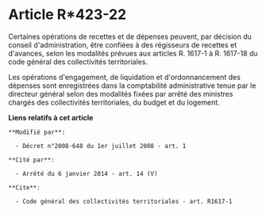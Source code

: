 # Article R*423-22

Certaines opérations de recettes et de dépenses peuvent, par décision du conseil d'administration, être confiées à des
régisseurs de recettes et d'avances, selon les modalités prévues aux articles R. 1617-1 à R. 1617-18 du code général des
collectivités territoriales. 

Les opérations d'engagement, de liquidation et d'ordonnancement des dépenses sont enregistrées dans la comptabilité
administrative tenue par le directeur général selon des modalités fixées par arrêté des ministres chargés des collectivités
territoriales, du budget et du logement.

**Liens relatifs à cet article**

	**Modifié par**:

	  - Décret n°2008-648 du 1er juillet 2008 - art. 1

	**Cité par**:

	  - Arrêté du 6 janvier 2014 - art. 14 (V)

	**Cite**:

	  - Code général des collectivités territoriales - art. R1617-1
